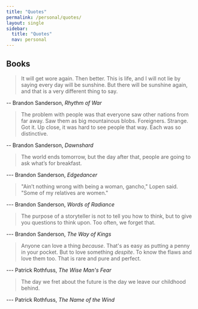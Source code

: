 ```yaml
---
title: "Quotes"
permalink: /personal/quotes/
layout: single
sidebar:
  title: "Quotes"
  nav: personal
---
```


<style>
  blockquote {
    margin-bottom: 0;
  }
</style>

## Books
> It will get wore again.
> Then better.
> This is life, and I will not lie by saying every day will be sunshine.
> But there will be sunshine again, and that is a very different thing to say.

-- Brandon Sanderson, <cite>Rhythm of War</cite>

> The problem with people was that everyone saw other nations from far away.
> Saw them as big mountainous blobs.
> Foreigners.
> Strange.
> Got it.
> Up close, it was hard to see people that way.
> Each was so distinctive.

-- Brandon Sanderson, <cite>Dawnshard</cite>

> The world ends tomorrow, but the day after that, people are going to ask what’s for breakfast.

--- Brandon Sanderson, <cite>Edgedancer</cite>

> "Ain’t nothing wrong with being a woman, gancho," Lopen said. 
> "Some of my relatives are women."

--- Brandon Sanderson, <cite>Words of Radiance</cite>

> The purpose of a storyteller is not to tell you how to think, but to give you questions to think upon. 
> Too often, we forget that.

--- Brandon Sanderson, <cite>The Way of Kings</cite>

> Anyone can love a thing *because*.
> That's as easy as putting a penny in your pocket.
> But to love something *despite*.
> To know the flaws and love them too.
> That is rare and pure and perfect.

--- Patrick Rothfuss, <cite>The Wise Man's Fear</cite>

> The day we fret about the future is the day we leave our childhood behind.

--- Patrick Rothfuss, <cite>The Name of the Wind</cite>
